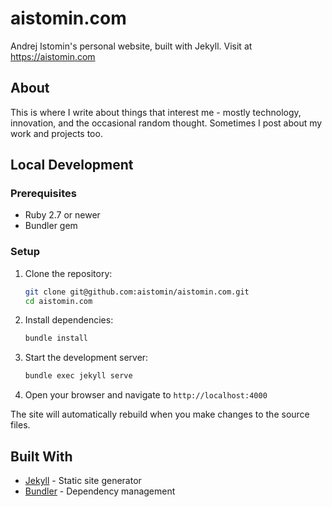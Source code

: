 # aistomin.com

Andrej Istomin's personal website, built with Jekyll. Visit at https://aistomin.com

## About

This is where I write about things that interest me - mostly technology, innovation, and the occasional random thought. Sometimes I post about my work and projects too.

## Local Development

### Prerequisites

- Ruby 2.7 or newer
- Bundler gem

### Setup

1. Clone the repository:

   ```bash
   git clone git@github.com:aistomin/aistomin.com.git
   cd aistomin.com
   ```

2. Install dependencies:

   ```bash
   bundle install
   ```

3. Start the development server:

   ```bash
   bundle exec jekyll serve
   ```

4. Open your browser and navigate to `http://localhost:4000`

The site will automatically rebuild when you make changes to the source files.

## Built With

- [Jekyll](https://jekyllrb.com/) - Static site generator
- [Bundler](https://bundler.io/) - Dependency management
